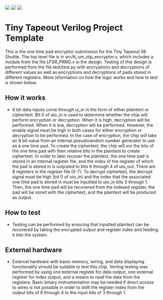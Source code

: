 ![](../../workflows/gds/badge.svg) ![](../../workflows/docs/badge.svg) ![](../../workflows/test/badge.svg)

# Tiny Tapeout Verilog Project Template

This is the one time pad encryptor submission for the Tiny Tapeout 06 Shuttle. The top level file is in src/tt_um_otp_encryptor.v, which includes a module from the file LFSR_PRNG.v in the design. Testing of this design is performed from the file test/test.py with encryptions and decryptions of different values as well as encryptions and decryptions of pads stored in different registers. More information on how the logic works and how to test is shown below.

## How it works

- 8 bit data inputs come through ui_in in the form of either plaintext or ciphertext. Bit 0 of uio_in is used to determine whether the chip will perform encryption or decryption. When it is high, decryption will be performed. When it is low, decryption will be performed. However, the enable signal must be high in both cases for either encryption or decryption to be performed. In the case of encryption, the chip will take an 8 bit value from an internal pseudorandom number generator to use as a one time pad. To create the ciphertext, the chip will xor the bits of the one time pad with their relative bits in the plaintext to create ciphertext. In order to later recover the plaintext, the one time pad is stored in an internal register file, and the index of the register of which the pad is stored in is outputed to bits 6 through 4 of uio_out. There are 8 registers in the register file (0-7). To decrypt ciphertext, the decrypt signal must be high (bit 0 of uio_in) and the index that the associated one time pad is stored in must be inputted to uio_in bits 3 through 1. Then, the one time pad will be recovered from the indexed register, the pad will be xored with the ciphertext, and the plaintext will be produced as output.

## How to test

- Testing can be performed by ensuring that inputted plaintext can be recovered by taking the encrypted output and register index and feeding it into the system.

## External hardware

- External hardware with basic memory, wiring, and data displaying functionality should be suitable to test this chip. Verilog testing was performed by using one external register for data output, one external register for index output, and a means to read the data from the registers. Basic binary instrumentation may be needed if direct access to wires is not possible in order to shift the register index from the output bits of 6 through 4 to the input bits of 3 through 1.
